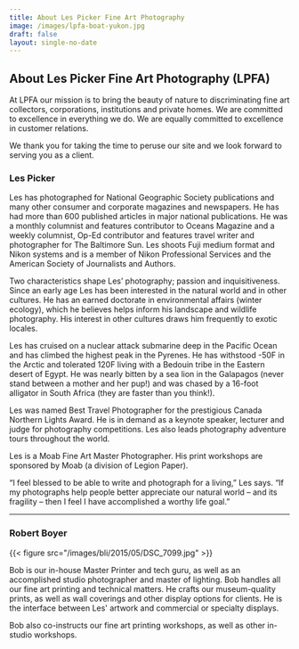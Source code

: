 ```yaml
---
title: About Les Picker Fine Art Photography
image: /images/lpfa-boat-yukon.jpg
draft: false
layout: single-no-date
---
```

## About Les Picker Fine Art Photography (LPFA)

At LPFA our mission is to bring the beauty of nature to discriminating fine art collectors, corporations, institutions and private homes. We are committed to excellence in everything we do. We are equally committed to excellence in customer relations. 

We thank you for taking the time to peruse our site and we look forward to serving you as a client. 

### Les Picker

Les has photographed for National Geographic Society publications and many other consumer and corporate magazines and newspapers. He has had more than 600 published articles in major national publications. He was a monthly columnist and features contributor to Oceans Magazine and a weekly columnist, Op-Ed contributor and features travel writer and photographer for The Baltimore Sun. Les shoots Fuji medium format and Nikon systems and is a member of Nikon Professional Services and the American Society of Journalists and Authors. 

Two characteristics shape Les’ photography; passion and inquisitiveness. Since an early age Les has been interested in the natural world and in other cultures. He has an earned doctorate in environmental affairs (winter ecology), which he believes helps inform his landscape and wildlife photography. His interest in other cultures draws him frequently to exotic locales. 

Les has cruised on a nuclear attack submarine deep in the Pacific Ocean and has climbed the highest peak in the Pyrenes. He has withstood -50F in the Arctic and tolerated 120F living with a Bedouin tribe in the Eastern desert of Egypt. He was nearly bitten by a sea lion in the Galapagos (never stand between a mother and her pup!) and was chased by a 16-foot alligator in South Africa (they are faster than you think!). 

Les was named Best Travel Photographer for the prestigious Canada Northern Lights Award. He is in demand as a keynote speaker, lecturer and judge for photography competitions. Les also leads photography adventure tours throughout the world. 

Les is a Moab Fine Art Master Photographer. His print workshops are sponsored by Moab (a division of Legion Paper). 

“I feel blessed to be able to write and photograph for a living,” Les says. “If my photographs help people better appreciate our natural world – and its fragility – then I feel I have accomplished a worthy life goal.”

---

### Robert Boyer

{{< figure src="/images/bli/2015/05/DSC_7099.jpg" >}}

Bob is our in-house Master Printer and tech guru, as well as an accomplished studio photographer and master of lighting. Bob handles all  our fine art printing and technical matters. He crafts our museum-quality prints, as well as wall coverings and other display options for clients. He is the interface between Les' artwork and commercial or specialty displays. 

Bob also co-instructs our fine art printing workshops, as well as other in-studio workshops. 

 
